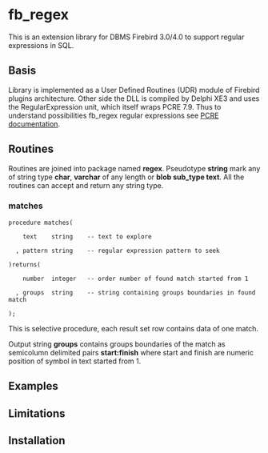 # fb_regex
This is an extension library for DBMS Firebird 3.0/4.0 to support regular expressions in SQL.

## Basis

Library is implemented as а User Defined Routines (UDR) module of Firebird plugins architecture.
Other side the DLL is compiled by Delphi XE3 and uses the RegularExpression unit, which itself wraps PCRE 7.9. Thus to understand possibilities fb_regex regular expressions see [PCRE documentation](http://pcre.org/).


## Routines

Routines are joined into package named **regex**. Pseudotype **string** mark any of string type **char**, **varchar** of any length or **blob sub_type text**. All the routines can accept and return any string type.

### matches

    procedure matches(

        text    string    -- text to explore

      , pattern string    -- regular expression pattern to seek

    )returns(

        number  integer   -- order number of found match started from 1

      , groups  string    -- string containing groups boundaries in found match

    );

This is selective procedure, each result set row contains data of one match.

Output string **groups** contains groups boundaries of the match as semicolumn delimited pairs **start:finish** where start and finish are numeric position of symbol in text started from 1.    
    

## Examples


## Limitations


## Installation

 